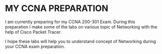 # MY CCNA PREPARATION
I am currently preparing for my CCNA 200-301 Exam. During this preparation I make some of the labs on various topic of Networking with the help of Cisco Packet Tracer. 

I hope these labs will help you to understand concept of Networking during your CCNA exam preparation.